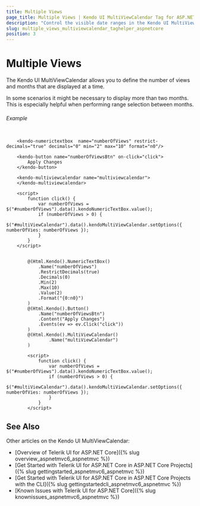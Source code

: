 ```yaml
---
title: Multiple Views
page_title: Multiple Views | Kendo UI MultiViewCalendar Tag for ASP.NET Core
description: "Control the visible date ranges in the Kendo UI MultiViewCalendar and manage the number of its horizontally rendered views."
slug: multiple_views_multiviewcalendar_taghelper_aspnetcore
position: 3
---
```


# Multiple Views

The Kendo UI MultiViewCalendar allows you to define the number of views and months that are displayed at a time.

In some scenarios it might be necessary to display more than two months. This is especially helpful when performing range selection between months.

###### Example

```tagHelper

    <kendo-numerictextbox  name="numberOfViews" restrict-decimals="true" decimals="0" min="2" max="10" format="n0"/>

    <kendo-button name="numberOfViewsBtn" on-click="click">
        Apply Changes
    </kendo-button>

    <kendo-multiviewcalendar name="multiviewcalendar">
    </kendo-multiviewcalendar>

    <script>
        function click() {
            var numberOfViews = $("#numberOfViews").data().kendoNumericTextBox.value();
            if (numberOfViews > 0) {
                $("#multiViewCalendar").data().kendoMultiViewCalendar.setOptions({ numberOfVies: numberOfViews });
            }
        }
    </script>

```
```Razor

        @(Html.Kendo().NumericTextBox()
            .Name("numberOfViews")
            .RestrictDecimals(true)
            .Decimals(0)
            .Min(2)
            .Max(10)
            .Value(2)
            .Format("{0:n0}")
        )
        @(Html.Kendo().Button()
            .Name("numberOfViewsBtn")
            .Content("Apply Changes")
            .Events(ev => ev.Click("click"))
        )
        @(Html.Kendo().MultiViewCalendar()
                .Name("multiViewCalendar")
        )

        <script>
            function click() {
                var numberOfViews = $("#numberOfViews").data().kendoNumericTextBox.value();
                if (numberOfViews > 0) {
                    $("#multiViewCalendar").data().kendoMultiViewCalendar.setOptions({ numberOfVies: numberOfViews });
                }
            }
        </script>

```

## See Also

Other articles on the Kendo UI MultiViewCalendar:

* [Overview of Telerik UI for ASP.NET Core]({% slug overview_aspnetmvc6_aspnetmvc %})
* [Get Started with Telerik UI for ASP.NET Core in ASP.NET Core Projects]({% slug gettingstarted_aspnetmvc6_aspnetmvc %})
* [Get Started with Telerik UI for ASP.NET Core in ASP.NET Core Projects with the CLI]({% slug gettingstartedcli_aspnetmvc6_aspnetmvc %})
* [Known Issues with Telerik UI for ASP.NET Core]({% slug knownissues_aspnetmvc6_aspnetmvc %})
